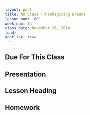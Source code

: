 ```yaml
---
layout: post
title: No Class (Thanksgiving Break)
lesson_num: '00'
week_num: 14
class_date: November 26, 2014
lead: 
dontlink: true
---
```


## Due For This Class

## Presentation

## Lesson Heading
  
## Homework

